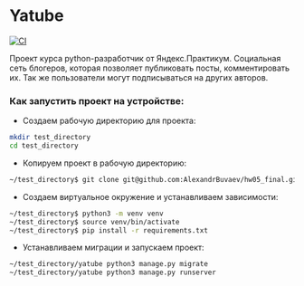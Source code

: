 # Yatube

[![CI](https://github.com/yandex-praktikum/hw05_final/actions/workflows/python-app.yml/badge.svg?branch=master)](https://github.com/yandex-praktikum/hw05_final/actions/workflows/python-app.yml)

Проект курса python-разработчик от Яндекс.Практикум.
Социальная сеть блогеров, которая позволяет публиковать посты, комментировать их.
Так же пользователи могут подписываться на других авторов.
### Как запустить проект на устройстве:

- Создаем рабочую директорию для проекта:
```bash
mkdir test_directory
cd test_directory
```
- Копируем проект в рабочую директорию:
```bash
~/test_directory$ git clone git@github.com:AlexandrBuvaev/hw05_final.git
```
- Создаем виртуальное окружение и устанавливаем зависимости:
```bash
~/test_directory$ python3 -m venv venv
~/test_directory$ source venv/bin/activate
~/test_directory$ pip install -r requirements.txt
```
- Устанавливаем миграции и запускаем проект:
```bash
~/test_directory/yatube python3 manage.py migrate
~/test_directory/yatube python3 manage.py runserver
```
